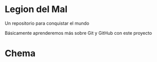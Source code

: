 # Legion del Mal
Un repositorio para conquistar el mundo

Básicamente aprenderemos más sobre Git y GitHub con este proyecto


# Chema
